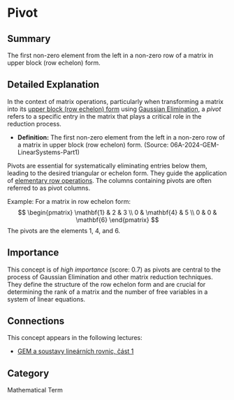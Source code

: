 # Pivot

## Summary
The first non-zero element from the left in a non-zero row of a matrix in upper block (row echelon) form.

## Detailed Explanation
In the context of matrix operations, particularly when transforming a matrix into its [upper block (row echelon) form](#mc_horní-blokový-tvar-matice-upper-block-form-matrix) using [Gaussian Elimination](#mc_gaussova-eliminační-metoda-gem), a *pivot* refers to a specific entry in the matrix that plays a critical role in the reduction process.

*   **Definition:** The first non-zero element from the left in a non-zero row of a matrix in upper block (row echelon) form. (Source: 06A-2024-GEM-LinearSystems-Part1)

Pivots are essential for systematically eliminating entries below them, leading to the desired triangular or echelon form. They guide the application of [elementary row operations](#mc_řádkové-elementární-úpravy-elementary-row-operations). The columns containing pivots are often referred to as pivot columns.

Example:
For a matrix in row echelon form:
$$
\begin{pmatrix}
\mathbf{1} & 2 & 3 \\
0 & \mathbf{4} & 5 \\
0 & 0 & \mathbf{6}
\end{pmatrix}
$$
The pivots are the elements 1, 4, and 6.

## Importance
This concept is of *high importance* (score: 0.7) as pivots are central to the process of Gaussian Elimination and other matrix reduction techniques. They define the structure of the row echelon form and are crucial for determining the rank of a matrix and the number of free variables in a system of linear equations.

## Connections
This concept appears in the following lectures:
*   [GEM a soustavy lineárních rovnic, část 1](06A-2024-GEM-LinearSystems-Part1)

## Category
Mathematical Term